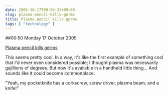 ```yaml
---
date: 2005-10-17T00:50:32+09:00
slug: plasma-pencil-kills-germs
title: Plasma pencil kills germs
tags: [ "technology" ]
---
```


##00:50 Monday 17 October 2005

[Plasma pencil kills germs](https://www.dailypress.com/news/local/dp-98062sy0oct07,0,3541049.story?coll=dp-news-local-final)

This seems pretty cool.  In a way, it's like the first example of something cool that I'd never even considered possible; I thought plasma was necessarily gajillions of degrees.  But now it's available in a handheld little thing... And sounds like it could become commonplace.  

"Yeah, my pocketknife has a corkscrew, screw driver, plasma beam, and a knife!"
